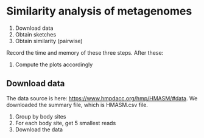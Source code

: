 # Similarity analysis of metagenomes

1. Download data
1. Obtain sketches
1. Obtain similarity (pairwise)

Record the time and memory of these three steps. After these:

1. Compute the plots accordingly


## Download data
The data source is here: https://www.hmpdacc.org/hmp/HMASM/#data. We downloaded the summary file, which is HMASM.csv file.

1. Group by body sites
1. For each body site, get 5 smallest reads
1. Download the data